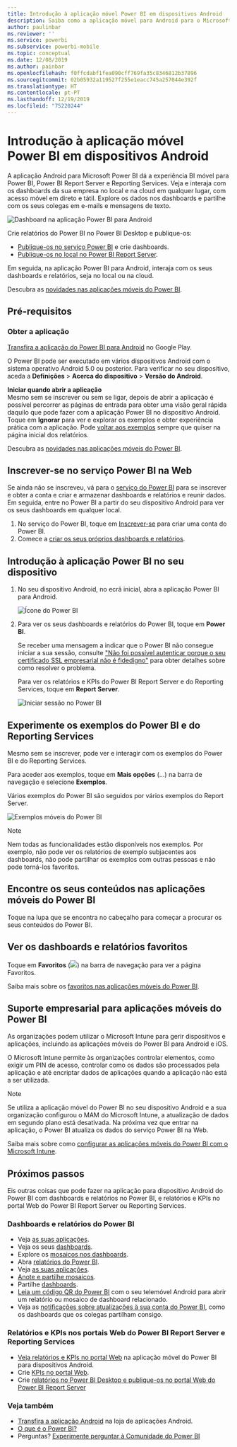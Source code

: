 ```yaml
---
title: Introdução à aplicação móvel Power BI em dispositivos Android
description: Saiba como a aplicação móvel para Android para o Microsoft Power BI leva o Power BI ao seu bolso, com acesso móvel a informações empresariais no local e na cloud.
author: paulinbar
ms.reviewer: ''
ms.service: powerbi
ms.subservice: powerbi-mobile
ms.topic: conceptual
ms.date: 12/08/2019
ms.author: painbar
ms.openlocfilehash: f0ffcdabf1fea090cff769fa35c8346812b37896
ms.sourcegitcommit: 02b05932a119527f255e1eacc745a257044e392f
ms.translationtype: HT
ms.contentlocale: pt-PT
ms.lasthandoff: 12/19/2019
ms.locfileid: "75220244"
---
```

# <a name="get-started-with-the-power-bi-mobile-app-on-android-devices"></a>Introdução à aplicação móvel Power BI em dispositivos Android
A aplicação Android para Microsoft Power BI dá a experiência BI móvel para Power BI, Power BI Report Server e Reporting Services. Veja e interaja com os dashboards da sua empresa no local e na cloud em qualquer lugar, com acesso móvel em direto e tátil. Explore os dados nos dashboards e partilhe com os seus colegas em e-mails e mensagens de texto. 

![Dashboard na aplicação Power BI para Android](./media/mobile-android-app-get-started/power-bi-android-dashboard-optimized-090117.png)

Crie relatórios do Power BI no Power BI Desktop e publique-os:

* [Publique-os no serviço Power BI](../../fundamentals/power-bi-overview.md) e crie dashboards.
* [Publique-os no local no Power BI Report Server](../../report-server/quickstart-create-powerbi-report.md).

Em seguida, na aplicação Power BI para Android, interaja com os seus dashboards e relatórios, seja no local ou na cloud.

Descubra as [novidades nas aplicações móveis do Power BI](../../mobile-whats-new-in-the-mobile-apps.md).

## <a name="prerequisites"></a>Pré-requisitos

### <a name="get-the-app"></a>Obter a aplicação

[Transfira a aplicação do Power BI para Android](https://go.microsoft.com/fwlink/?LinkID=544867) no Google Play.
  
O Power BI pode ser executado em vários dispositivos Android com o sistema operativo Android 5.0 ou posterior. Para verificar no seu dispositivo, aceda a **Definições** > **Acerca do dispositivo** > **Versão do Android**. 

**Iniciar quando abrir a aplicação**    
Mesmo sem se inscrever ou sem se ligar, depois de abrir a aplicação é possível percorrer as páginas de entrada para obter uma visão geral rápida daquilo que pode fazer com a aplicação Power BI no dispositivo Android. Toque em **Ignorar** para ver e explorar os exemplos e obter experiência prática com a aplicação. Pode [voltar aos exemplos](mobile-android-app-get-started.md#try-the-power-bi-and-reporting-services-samples) sempre que quiser na página inicial dos relatórios.

Descubra as [novidades nas aplicações móveis do Power BI](../../mobile-whats-new-in-the-mobile-apps.md).

## <a name="sign-up-for-the-power-bi-service-on-the-web"></a>Inscrever-se no serviço Power BI na Web
Se ainda não se inscreveu, vá para o [serviço do Power BI](https://powerbi.com/) para se inscrever e obter a conta e criar e armazenar dashboards e relatórios e reunir dados. Em seguida, entre no Power BI a partir do seu dispositivo Android para ver os seus dashboards em qualquer local.

1. No serviço do Power BI, toque em [Inscrever-se](https://go.microsoft.com/fwlink/?LinkID=513879) para criar uma conta do Power BI.
2. Comece a [criar os seus próprios dashboards e relatórios](../../service-get-started.md).

## <a name="get-started-with-the-power-bi-app-on-your-device"></a>Introdução à aplicação Power BI no seu dispositivo
1. No seu dispositivo Android, no ecrã inicial, abra a aplicação Power BI para Android.
   
   ![Ícone do Power BI](./media/mobile-android-app-get-started/power-bi-logo-android.png)
2. Para ver os seus dashboards e relatórios do Power BI, toque em **Power BI**.  
   
   Se receber uma mensagem a indicar que o Power BI não consegue iniciar a sua sessão, consulte ["Não foi possível autenticar porque o seu certificado SSL empresarial não é fidedigno"](mobile-android-app-error-corporate-ssl-account-is-untrusted.md) para obter detalhes sobre como resolver o problema.

   Para ver os relatórios e KPIs do Power BI Report Server e do Reporting Services, toque em **Report Server**.
   
   ![Iniciar sessão no Power BI](./media/mobile-android-app-get-started/power-bi-connect-to-login.png)

## <a name="try-the-power-bi-and-reporting-services-samples"></a>Experimente os exemplos do Power BI e do Reporting Services
Mesmo sem se inscrever, pode ver e interagir com os exemplos do Power BI e do Reporting Services.

Para aceder aos exemplos, toque em **Mais opções** (...) na barra de navegação e selecione **Exemplos**.

Vários exemplos do Power BI são seguidos por vários exemplos do Report Server.
   
   ![Exemplos móveis do Power BI](./media/mobile-android-app-get-started/power-bi-android-power-bi-samples.png)

   
   > [!NOTE]
   > Nem todas as funcionalidades estão disponíveis nos exemplos. Por exemplo, não pode ver os relatórios de exemplo subjacentes aos dashboards, não pode partilhar os exemplos com outras pessoas e não pode torná-los favoritos. 
   > 
   >

## <a name="find-your-content-in-the-power-bi-mobile-apps"></a>Encontre os seus conteúdos nas aplicações móveis do Power BI

Toque na lupa que se encontra no cabeçalho para começar a procurar os seus conteúdos do Power BI.

## <a name="view-your-favorite-dashboards-and-reports"></a>Ver os dashboards e relatórios favoritos
Toque em **Favoritos** (![](./media/mobile-android-app-get-started/power-bi-mobile-apps-home-favorites-icon.png)) na barra de navegação para ver a página Favoritos. 

Saiba mais sobre os [favoritos nas aplicações móveis do Power BI](mobile-apps-favorites.md).

## <a name="enterprise-support-for-the-power-bi-mobile-apps"></a>Suporte empresarial para aplicações móveis do Power BI
As organizações podem utilizar o Microsoft Intune para gerir dispositivos e aplicações, incluindo as aplicações móveis do Power BI para Android e iOS.

O Microsoft Intune permite às organizações controlar elementos, como exigir um PIN de acesso, controlar como os dados são processados pela aplicação e até encriptar dados de aplicações quando a aplicação não está a ser utilizada.

> [!NOTE]
> Se utiliza a aplicação móvel do Power BI no seu dispositivo Android e a sua organização configurou o MAM do Microsoft Intune, a atualização de dados em segundo plano está desativada. Na próxima vez que entrar na aplicação, o Power BI atualiza os dados do serviço Power BI na Web.
> 
> 

Saiba mais sobre como [configurar as aplicações móveis do Power BI com o Microsoft Intune](../../service-admin-mobile-intune.md). 

## <a name="next-steps"></a>Próximos passos
Eis outras coisas que pode fazer na aplicação para dispositivo Android do Power BI com dashboards e relatórios no Power BI, e relatórios e KPIs no portal Web do Power BI Report Server ou Reporting Services.

### <a name="power-bi-dashboards-and-reports"></a>Dashboards e relatórios do Power BI
* Veja [as suas aplicações](../../service-create-distribute-apps.md).
* Veja os seus [dashboards](../../mobile-apps-view-dashboard.md).
* Explore os [mosaicos nos dashboards](../../mobile-tiles-in-the-mobile-apps.md).
* Abra [relatórios do Power BI](../../mobile-reports-in-the-mobile-apps.md).
* Veja [as suas aplicações](../../service-create-distribute-apps.md).
* [Anote e partilhe mosaicos](mobile-annotate-and-share-a-tile-from-the-mobile-apps.md).
* Partilhe [dashboards](../../mobile-share-dashboard-from-the-mobile-apps.md).
* [Leia um código QR do Power BI](../../mobile-apps-qr-code.md) com o seu telemóvel Android para abrir um relatório ou mosaico de dashboard relacionado. 
* Veja as [notificações sobre atualizações à sua conta do Power BI](../../mobile-apps-notification-center.md), como os dashboards que os colegas partilham consigo.

### <a name="reports-and-kpis-on-the-power-bi-report-server-and-reporting-services-web-portals"></a>Relatórios e KPIs nos portais Web do Power BI Report Server e Reporting Services
* [Veja relatórios e KPIs no portal Web](mobile-app-ssrs-kpis-mobile-on-premises-reports.md) na aplicação móvel do Power BI para dispositivos Android.
* Crie [KPIs no portal Web](https://docs.microsoft.com/sql/reporting-services/working-with-kpis-in-reporting-services).
* Crie [relatórios no Power BI Desktop e publique-os no portal Web do Power BI Report Server](../../report-server/quickstart-create-powerbi-report.md)

### <a name="see-also"></a>Veja também
* [Transfira a aplicação Android](https://go.microsoft.com/fwlink/?LinkID=544867) na loja de aplicações Android.
* [O que é o Power BI?](../../fundamentals/power-bi-overview.md)
* Perguntas? [Experimente perguntar à Comunidade do Power BI](https://community.powerbi.com/)


